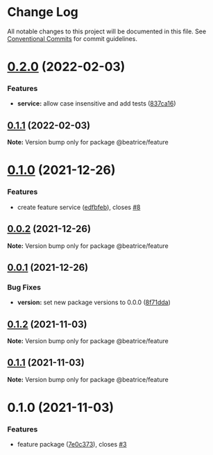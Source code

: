 # Change Log

All notable changes to this project will be documented in this file.
See [Conventional Commits](https://conventionalcommits.org) for commit guidelines.

# [0.2.0](https://github.com/eyzi/beatrice/compare/@beatrice/feature@0.1.1...@beatrice/feature@0.2.0) (2022-02-03)


### Features

* **service:** allow case insensitive and add tests ([837ca16](https://github.com/eyzi/beatrice/commit/837ca16e3df48731c77131d8c8f803a4f7f640d5))





## [0.1.1](https://github.com/eyzi/beatrice/compare/@beatrice/feature@0.1.0...@beatrice/feature@0.1.1) (2022-02-03)

**Note:** Version bump only for package @beatrice/feature





# [0.1.0](https://github.com/eyzi/beatrice/compare/@beatrice/feature@0.0.2...@beatrice/feature@0.1.0) (2021-12-26)


### Features

* create feature service ([edfbfeb](https://github.com/eyzi/beatrice/commit/edfbfebec03b13df2592da06fbededd56ba092c0)), closes [#8](https://github.com/eyzi/beatrice/issues/8)





## [0.0.2](https://github.com/eyzi/beatrice/compare/@beatrice/feature@0.0.1...@beatrice/feature@0.0.2) (2021-12-26)

**Note:** Version bump only for package @beatrice/feature





## [0.0.1](https://github.com/eyzi/beatrice/compare/@beatrice/feature@0.1.2...@beatrice/feature@0.0.1) (2021-12-26)


### Bug Fixes

* **version:** set new package versions to 0.0.0 ([8f71dda](https://github.com/eyzi/beatrice/commit/8f71dda43800c878678d39bfe6b55478c3d6881e))





## [0.1.2](https://github.com/eyzi/beatrice/compare/@beatrice/feature@0.1.1...@beatrice/feature@0.1.2) (2021-11-03)

**Note:** Version bump only for package @beatrice/feature





## [0.1.1](https://github.com/eyzi/beatrice/compare/@beatrice/feature@0.1.0...@beatrice/feature@0.1.1) (2021-11-03)

**Note:** Version bump only for package @beatrice/feature





# 0.1.0 (2021-11-03)


### Features

* feature package ([7e0c373](https://github.com/eyzi/beatrice/commit/7e0c373fdee2a456f6e4b34303e3fa447da67787)), closes [#3](https://github.com/eyzi/beatrice/issues/3)
